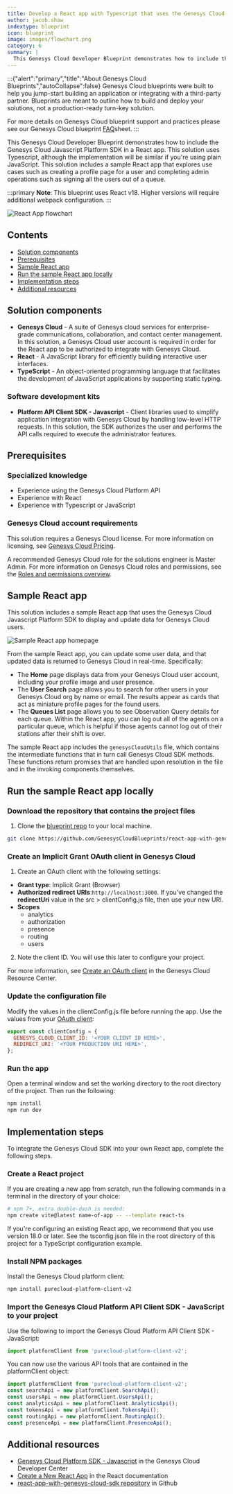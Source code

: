 ```yaml
---
title: Develop a React app with Typescript that uses the Genesys Cloud Platform SDK
author: jacob.shaw
indextype: blueprint
icon: blueprint
image: images/flowchart.png
category: 6
summary: |
  This Genesys Cloud Developer Blueprint demonstrates how to include the Genesys Cloud Javascript Platform SDK in a React app. This solution uses Typescript, although the implementation will be similar if you're using plain JavaScript. This solution includes a sample React app that explores use cases such as creating a profile page for a user and completing admin operations such as signing all the users out of a queue.
---
```

:::{"alert":"primary","title":"About Genesys Cloud Blueprints","autoCollapse":false} 
Genesys Cloud blueprints were built to help you jump-start building an application or integrating with a third-party partner. 
Blueprints are meant to outline how to build and deploy your solutions, not a production-ready turn-key solution.
 
For more details on Genesys Cloud blueprint support and practices 
please see our Genesys Cloud blueprint [FAQ](https://developer.genesys.cloud/blueprints/faq)sheet.
:::

This Genesys Cloud Developer Blueprint demonstrates how to include the Genesys Cloud Javascript Platform SDK in a React app. This solution uses Typescript, although the implementation will be similar if you're using plain JavaScript. This solution includes a sample React app that explores use cases such as creating a profile page for a user and completing admin operations such as signing all the users out of a queue.

:::primary
**Note**: This blueprint uses React v18. Higher versions will require additional webpack configuration.
:::

![React App flowchart](images/flowchart.png "React app flowchart")

## Contents

* [Solution components](#solution-components "Goes to the Solutions components section")
* [Prerequisites](#prerequisites "Goes to the Prerequisites section")
* [Sample React app](#sample-react-app "Goes to the Sample React app section")
* [Run the sample React app locally](#run-the-sample-react-app-locally "Goes to the Run the sample React app locally section")
* [Implementation steps](#implementation-steps "Goes to the Implementation steps section")
* [Additional resources](#additional-resources "Goes to the Additional resources section")

## Solution components

* **Genesys Cloud** - A suite of Genesys cloud services for enterprise-grade communications, collaboration, and contact center management. In this solution, a Genesys Cloud user account is required in order for the React app to be authorized to integrate with Genesys Cloud.
* **React** - A JavaScript library for efficiently building interactive user interfaces.  
* **TypeScript** - An object-oriented programming language that facilitates the development of JavaScript applications by supporting static typing.  

### Software development kits

* **Platform API Client SDK - Javascript** - Client libraries used to simplify application integration with Genesys Cloud by handling low-level HTTP requests. In this solution, the SDK authorizes the user and performs the API calls required to execute the administrator features.

## Prerequisites

### Specialized knowledge

* Experience using the Genesys Cloud Platform API
* Experience with React
* Experience with Typescript or JavaScript  

### Genesys Cloud account requirements

This solution requires a Genesys Cloud license. For more information on licensing, see [Genesys Cloud Pricing](https://www.genesys.com/pricing "Opens the pricing article").

A recommended Genesys Cloud role for the solutions engineer is Master Admin. For more information on Genesys Cloud roles and permissions, see the [Roles and permissions overview](https://help.mypurecloud.com/?p=24360 "Opens the Roles and permissions overview article").

## Sample React app

This solution includes a sample React app that uses the Genesys Cloud Javascript Platform SDK to display and update data for Genesys Cloud users.

![Sample React app homepage](images/sampleapp.png "Home page for the sample React app")

From the sample React app, you can update some user data, and that updated data is returned to Genesys Cloud in real-time. Specifically:

* The **Home** page displays data from your Genesys Cloud user account, including your profile image and user presence.
* The **User Search** page allows you to search for other users in your Genesys Cloud org by name or email. The results appear as cards that act as miniature profile pages for the found users.
* The **Queues List** page allows you to see Observation Query details for each queue. Within the React app, you can log out all of the agents on a particular queue, which is helpful if those agents cannot log out of their stations after their shift is over.

The sample React app includes the `genesysCloudUtils` file, which contains the intermediate functions that in turn call Genesys Cloud SDK methods. These functions return promises that are handled upon resolution in the file and in the invoking components themselves.

## Run the sample React app locally

### Download the repository that contains the project files
1. Clone the [blueprint repo](https://github.com/GenesysCloudBlueprints/react-app-with-genesys-cloud-sdk) to your local machine.

  ```bash
  git clone https://github.com/GenesysCloudBlueprints/react-app-with-genesys-cloud-sdk.git
  ```
### Create an Implicit Grant OAuth client in Genesys Cloud

1. Create an OAuth client with the following settings:
  * **Grant type**: Implicit Grant (Browser)
  * **Authorized redirect URIs**:`http://localhost:3000`. If you've changed the **redirectUri** value in the src > clientConfig.js file, then use your new URI.
  * **Scopes**
    * analytics
    * authorization
    * presence
    * routing
    * users
2. Note the client ID. You will use this later to configure your project.  

For more information, see [Create an OAuth client](https://help.mypurecloud.com/?p=188023 "Goes to the Create an OAuth client article") in the Genesys Cloud Resource Center.

### Update the configuration file

Modify the values in the clientConfig.js file before running the app. Use the values from your [OAuth client](#create-an-implicit-grant-oauth-client-in-genesys-cloud "Goes to the Create an Implicit Grant OAuth client in Genesys Cloud section"):

```javascript
export const clientConfig = {
  GENESYS_CLOUD_CLIENT_ID: '<YOUR CLIENT ID HERE>',
  REDIRECT_URI: '<YOUR PRODUCTION URI HERE>',
};
```

### Run the app

Open a terminal window and set the working directory to the root directory of the project. Then run the following:

```bash
npm install
npm run dev
```

## Implementation steps

To integrate the Genesys Cloud SDK into your own React app, complete the following steps.

### Create a React project

If you are creating a new app from scratch, run the following commands in a terminal in the directory of your choice:

```bash
# npm 7+, extra double-dash is needed:
npm create vite@latest name-of-app -- --template react-ts
```

If you're configuring an existing React app, we recommend that you use version 18.0 or later.
See the tsconfig.json file in the root directory of this project for a TypeScript configuration example.

### Install NPM packages

Install the Genesys Cloud platform client:

```bash
npm install purecloud-platform-client-v2
```

### Import the Genesys Cloud Platform API Client SDK - JavaScript to your project

Use the following to import the Genesys Cloud Platform API Client SDK - JavaScript:

```javascript
import platformClient from 'purecloud-platform-client-v2';
  ```

You can now use the various API tools that are contained in the platformClient object:

```javascript
import platformClient from 'purecloud-platform-client-v2';
const searchApi = new platformClient.SearchApi();
const usersApi = new platformClient.UsersApi();
const analyticsApi = new platformClient.AnalyticsApi();
const tokensApi = new platformClient.TokensApi();
const routingApi = new platformClient.RoutingApi();
const presenceApi = new platformClient.PresenceApi();
```

## Additional resources

* [Genesys Cloud Platform SDK - Javascript](/api/rest/client-libraries/javascript/ "Goes to the Platform API Client SDK - JavaScript page") in the Genesys Cloud Developer Center
* [Create a New React App](https://reactjs.org/docs/create-a-new-react-app.html "Goes to the Create a New React App page") in the React documentation
* [react-app-with-genesys-cloud-sdk repository](https://github.com/GenesysCloudBlueprints/react-app-with-genesys-cloud-sdk) in Github
